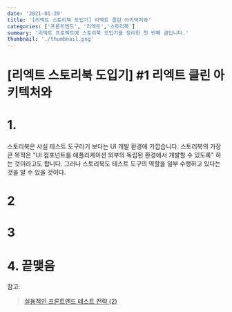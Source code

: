 ```yaml
---
date: '2021-01-20'
title: '[리엑트 스토리북 도입기] 리엑트 클린 아키텍처와'
categories: ['프론트엔드', '리엑트','스토리북']
summary: '리엑트 프로젝트에 스토리북 도입기를 정리한 첫 번째 글입니다.'
thumbnail: './thumbnail.png'
---
```



# [리엑트 스토리북 도입기] #1 리엑트 클린 아키텍처와


# 1. 

### 

스토리북은 사실 테스트 도구라기 보다는 UI 개발 환경에 가깝습니다. 스토리북의 가장 큰 목적은 "UI 컴포넌트를 애플리케이션 외부의 독립된 환경에서 개발할 수 있도록" 하는 것이라고도 합니다. 그러나 스토리북도 테스트 도구의 역할을 일부 수행하고 있다는 것을 알 수 있을 것이다.

# 2 


# 3 


# 4. 끝맺음



참고: 
> [실용적인 프론트엔드 테스트 전략 (2)](https://meetup.toast.com/posts/178)